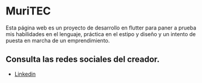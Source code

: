 # MuriTEC

Esta página web es un proyecto de desarrollo en flutter para paner a prueba mis habilidades en el lenguaje, práctica en el estipo y diseño y un intento de puesta en marcha de un emprendimiento.

## Consulta las redes sociales del creador.

- [Linkedin](https://www.linkedin.com/in/lcmurillor/)

